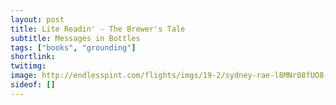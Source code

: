 ```yaml
---
layout: post
title: Lite Readin' - The Brewer's Tale
subtitle: Messages in Bottles
tags: ["books", "grounding"]
shortlink: 
twitimg: 
image: http://endlesspint.com/flights/imgs/19-2/sydney-rae-l8MNr08fUO8-unsplash.jpg
sideof: []
---
```


